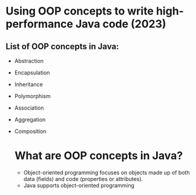 # Using OOP concepts to write high-performance Java code (2023)

## List of OOP concepts in Java:
- Abstraction
- Encapsulation
- Inheritance
- Polymorphism
- Association
- Aggregation
- Composition

  # What are OOP concepts in Java?
  - Object-oriented programming focuses on objects made up of both data (fields) and code (properties or attributes). 
  - Java supports object-oriented programming
